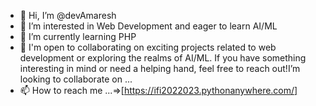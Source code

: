 - 👋 Hi, I’m @devAmaresh
- 👀 I’m interested in Web Development and eager to learn AI/ML
- 🌱 I’m currently learning PHP
- 💞️ I'm open to collaborating on exciting projects related to web development or exploring the realms of AI/ML.
     If you have something interesting in mind or need a helping hand,
     feel free to reach out!I’m looking to collaborate on ...
- 📫 How to reach me ...=>[https://ifi2022023.pythonanywhere.com/]

<!---
devAmaresh/devAmaresh is a ✨ special ✨ repository because its `README.md` (this file) appears on your GitHub profile.
You can click the Preview link to take a look at your changes.
--->
